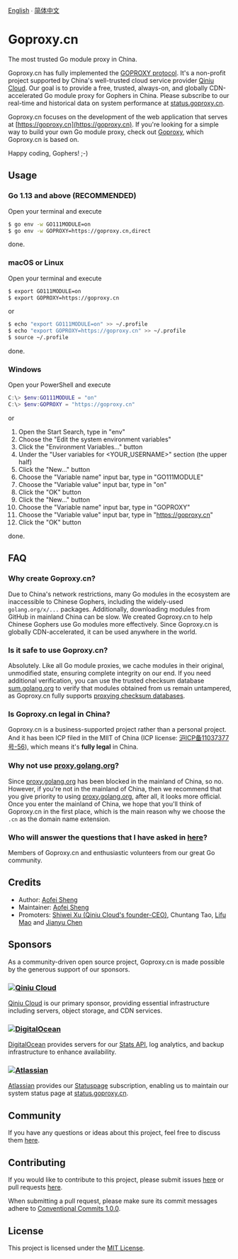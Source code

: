 [English](README.md) ∙ [简体中文](README.zh-CN.md)

# Goproxy.cn

The most trusted Go module proxy in China.

Goproxy.cn has fully implemented the [GOPROXY protocol](https://go.dev/ref/mod#goproxy-protocol). It's a non-profit
project supported by China's well-trusted cloud service provider [Qiniu Cloud](https://www.qiniu.com/en). Our goal is to
provide a free, trusted, always-on, and globally CDN-accelerated Go module proxy for Gophers in China. Please subscribe
to our real-time and historical data on system performance at [status.goproxy.cn](https://status.goproxy.cn).

Goproxy.cn focuses on the development of the web application that serves at
[https://goproxy.cn](https://goproxy.cn). If you're looking for a simple way to build your own Go module proxy,
check out [Goproxy](https://github.com/goproxy/goproxy), which Goproxy.cn is based on.

Happy coding, Gophers! ;-)

## Usage

### Go 1.13 and above (RECOMMENDED)

Open your terminal and execute

```bash
$ go env -w GO111MODULE=on
$ go env -w GOPROXY=https://goproxy.cn,direct
```

done.

### macOS or Linux

Open your terminal and execute

```bash
$ export GO111MODULE=on
$ export GOPROXY=https://goproxy.cn
```

or

```bash
$ echo "export GO111MODULE=on" >> ~/.profile
$ echo "export GOPROXY=https://goproxy.cn" >> ~/.profile
$ source ~/.profile
```

done.

### Windows

Open your PowerShell and execute

```powershell
C:\> $env:GO111MODULE = "on"
C:\> $env:GOPROXY = "https://goproxy.cn"
```

or

1. Open the Start Search, type in "env"
2. Choose the "Edit the system environment variables"
3. Click the "Environment Variables…" button
4. Under the "User variables for <YOUR_USERNAME>" section (the upper half)
5. Click the "New..." button
6. Choose the "Variable name" input bar, type in "GO111MODULE"
7. Choose the "Variable value" input bar, type in "on"
8. Click the "OK" button
9. Click the "New..." button
10. Choose the "Variable name" input bar, type in "GOPROXY"
11. Choose the "Variable value" input bar, type in "https://goproxy.cn"
12. Click the "OK" button

done.

## FAQ

### Why create Goproxy.cn?

Due to China's network restrictions, many Go modules in the ecosystem are inaccessible to Chinese Gophers, including
the widely-used `golang.org/x/...` packages. Additionally, downloading modules from GitHub in mainland China can be
slow. We created Goproxy.cn to help Chinese Gophers use Go modules more effectively. Since Goproxy.cn is globally
CDN-accelerated, it can be used anywhere in the world.

### Is it safe to use Goproxy.cn?

Absolutely. Like all Go module proxies, we cache modules in their original, unmodified state, ensuring complete
integrity on our end. If you need additional verification, you can use the trusted checksum database
[sum.golang.org](https://sum.golang.org) to verify that modules obtained from us remain untampered, as Goproxy.cn
fully supports [proxying checksum databases](https://go.dev/design/25530-sumdb#proxying-a-checksum-database).

### Is Goproxy.cn legal in China?

Goproxy.cn is a business-supported project rather than a personal project. And it has been ICP filed in the MIIT of
China (ICP license: [沪ICP备11037377号-56](https://beian.miit.gov.cn)), which means it's **fully legal** in China.

### Why not use [proxy.golang.org](https://proxy.golang.org)?

Since [proxy.golang.org](https://proxy.golang.org) has been blocked in the mainland of China, so no. However, if you're
not in the mainland of China, then we recommend that you give priority to using
[proxy.golang.org](https://proxy.golang.org), after all, it looks more official. Once you enter the mainland of China,
we hope that you'll think of Goproxy.cn in the first place, which is the main reason why we choose the `.cn` as the
domain name extension.

### Who will answer the questions that I have asked in [here](https://github.com/goproxy/goproxy.cn/issues/new?assignees=&labels=&template=new-question.md&title=Question%3A+)?

Members of Goproxy.cn and enthusiastic volunteers from our great Go community.

## Credits

- Author: [Aofei Sheng](https://aofeisheng.com)
- Maintainer: [Aofei Sheng](https://aofeisheng.com)
- Promoters: [Shiwei Xu (Qiniu Cloud's founder-CEO)](https://baike.baidu.com/item/许式伟), Chuntang Tao, [Lifu Mao](https://github.com/forrest-mao) and [Jianyu Chen](https://github.com/eddycjy)

## Sponsors

As a community-driven open source project, Goproxy.cn is made possible by the generous support of our sponsors.

### [![Qiniu Cloud](https://github.com/user-attachments/assets/8eeedef5-8b59-4bd5-abc9-1231631ae580)](https://www.qiniu.com/en)

[Qiniu Cloud](https://www.qiniu.com/en) is our primary sponsor, providing essential infrastructure including servers,
object storage, and CDN services.

### [![DigitalOcean](https://github.com/user-attachments/assets/95bd1397-9415-4d46-a7e5-16a5fb825982)](https://www.digitalocean.com)

[DigitalOcean](https://www.digitalocean.com) provides servers for our [Stats API](https://goproxy.cn/stats), log
analytics, and backup infrastructure to enhance availability.

### [![Atlassian](https://github.com/user-attachments/assets/5f12924b-17be-4f37-8a80-376cc556a873)](https://www.atlassian.com)

[Atlassian](https://www.atlassian.com) provides our [Statuspage](https://www.atlassian.com/software/statuspage)
subscription, enabling us to maintain our system status page at [status.goproxy.cn](https://status.goproxy.cn).

## Community

If you have any questions or ideas about this project, feel free to discuss them
[here](https://github.com/goproxy/goproxy.cn/discussions).

## Contributing

If you would like to contribute to this project, please submit issues
[here](https://github.com/goproxy/goproxy.cn/issues) or pull requests
[here](https://github.com/goproxy/goproxy.cn/pulls).

When submitting a pull request, please make sure its commit messages adhere to
[Conventional Commits 1.0.0](https://www.conventionalcommits.org/en/v1.0.0/).

## License

This project is licensed under the [MIT License](LICENSE).
